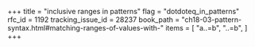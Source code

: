 +++
title = "inclusive ranges in patterns"
flag = "dotdoteq_in_patterns"
rfc_id = 1192
tracking_issue_id = 28237
book_path = "ch18-03-pattern-syntax.html#matching-ranges-of-values-with-"
items = [
    "a..=b",
    "..=b",
]
+++
